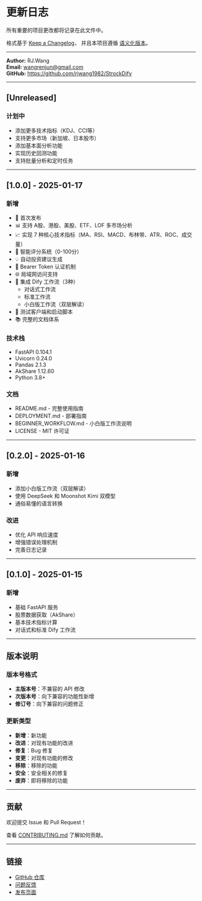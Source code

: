 # 更新日志

所有重要的项目更改都将记录在此文件中。

格式基于 [Keep a Changelog](https://keepachangelog.com/zh-CN/1.0.0/)，
并且本项目遵循 [语义化版本](https://semver.org/lang/zh-CN/)。

---

**Author:** RJ.Wang  
**Email:** wangrenjun@gmail.com  
**GitHub:** https://github.com/rjwang1982/StrockDify

---

## [Unreleased]

### 计划中
- 添加更多技术指标（KDJ、CCI等）
- 支持更多市场（新加坡、日本股市）
- 添加基本面分析功能
- 实现历史回测功能
- 支持批量分析和定时任务

---

## [1.0.0] - 2025-01-17

### 新增
- 🎉 首次发布
- 📊 支持 A股、港股、美股、ETF、LOF 多市场分析
- 📈 实现 7 种核心技术指标（MA、RSI、MACD、布林带、ATR、ROC、成交量）
- 🎯 智能评分系统（0-100分）
- 💡 自动投资建议生成
- 🔐 Bearer Token 认证机制
- 🌐 局域网访问支持
- 🤖 集成 Dify 工作流（3种）
  - 对话式工作流
  - 标准工作流
  - 小白版工作流（双层解读）
- 🧪 测试客户端和启动脚本
- 📚 完整的文档体系

### 技术栈
- FastAPI 0.104.1
- Uvicorn 0.24.0
- Pandas 2.1.3
- AkShare 1.12.60
- Python 3.8+

### 文档
- README.md - 完整使用指南
- DEPLOYMENT.md - 部署指南
- BEGINNER_WORKFLOW.md - 小白版工作流说明
- LICENSE - MIT 许可证

---

## [0.2.0] - 2025-01-16

### 新增
- 添加小白版工作流（双层解读）
- 使用 DeepSeek 和 Moonshot Kimi 双模型
- 通俗易懂的语言转换

### 改进
- 优化 API 响应速度
- 增强错误处理机制
- 完善日志记录

---

## [0.1.0] - 2025-01-15

### 新增
- 基础 FastAPI 服务
- 股票数据获取（AkShare）
- 基本技术指标计算
- 对话式和标准 Dify 工作流

---

## 版本说明

### 版本号格式
- **主版本号**：不兼容的 API 修改
- **次版本号**：向下兼容的功能性新增
- **修订号**：向下兼容的问题修正

### 更新类型
- **新增**：新功能
- **改进**：对现有功能的改进
- **修复**：Bug 修复
- **变更**：对现有功能的修改
- **移除**：移除的功能
- **安全**：安全相关的修复
- **废弃**：即将移除的功能

---

## 贡献

欢迎提交 Issue 和 Pull Request！

查看 [CONTRIBUTING.md](CONTRIBUTING.md) 了解如何贡献。

---

## 链接

- [GitHub 仓库](https://github.com/rjwang1982/StrockDify)
- [问题反馈](https://github.com/rjwang1982/StrockDify/issues)
- [发布页面](https://github.com/rjwang1982/StrockDify/releases)
